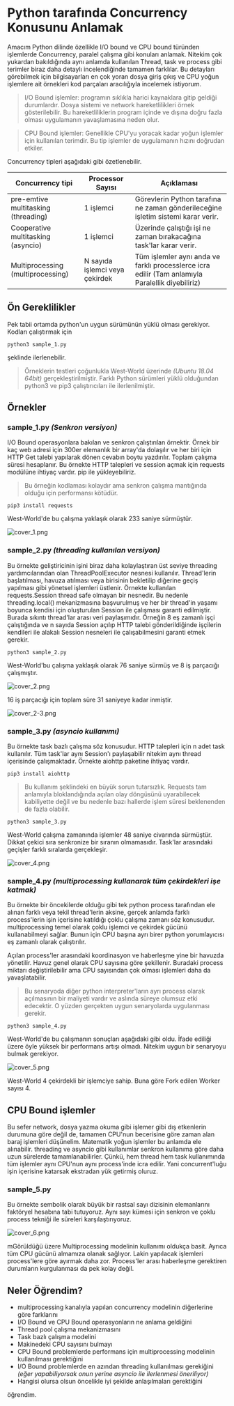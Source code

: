 # Python tarafında Concurrency Konusunu Anlamak

Amacım Python dilinde özellikle I/O bound ve CPU bound türünden işlemlerde Concurrency, paralel çalışma gibi konuları anlamak. Nitekim çok yukardan bakıldığında aynı anlamda kullanılan Thread, task ve process gibi terimler biraz daha detaylı incelendiğinde tamamen farklılar. Bu detayları görebilmek için bilgisayarları en çok yoran dosya giriş çıkış ve CPU yoğun işlemlere ait örnekleri kod parçaları aracılığıyla incelemek istiyorum.

>I/O Bound işlemler: programın sıklıkla harici kaynaklara gitip geldiği durumlardır. Dosya sistemi ve network hareketlilikleri örnek gösterilebilir. Bu hareketliliklerin program içinde ve dışına doğru fazla olması uygulamanın yavaşlamasına neden olur.

>CPU Bound işlemler: Genellikle CPU'yu yoracak kadar yoğun işlemler için kullanılan terimdir. Bu tip işlemler de uygulamanın hızını doğrudan etkiler. 

Concurrency tipleri aşağıdaki gibi özetlenebilir.

| Concurrency tipi                     | Processor Sayısı               | Açıklaması                                                                                       |
|--------------------------------------|--------------------------------|--------------------------------------------------------------------------------------------------|
| pre-emtive multitasking  (threading) | 1 işlemci                      | Görevlerin Python tarafına ne zaman gönderileceğine işletim sistemi karar verir.                 |
| Cooperative multitasking  (asyncio)  | 1 işlemci                      | Üzerinde çalıştığı işi ne zaman bırakacağına task'lar karar verir.                               |
| Multiprocessing  (multiprocessing)   | N sayıda işlemci veya çekirdek | Tüm işlemler aynı anda ve farklı processlerce icra edilir (Tam anlamıyla Paralellik diyebiliriz) |

## Ön Gereklilikler

Pek tabii ortamda python'un uygun sürümünün yüklü olması gerekiyor. Kodları çalıştırmak için 

```
python3 sample_1.py
```

şeklinde ilerlenebilir.

>Örneklerin testleri çoğunlukla West-World üzerinde _(Ubuntu 18.04 64bit)_ gerçekleştirilmiştir. Farklı Python sürümleri yüklü olduğundan python3 ve pip3 çalıştırıcıları ile ilerlenilmiştir.

## Örnekler

### sample_1.py _(Senkron versiyon)_

I/O Bound operasyonlara bakılan ve senkron çalıştırılan örnektir. Örnek bir kaç web adresi için 300er elemanlık bir array'da dolaşılır ve her biri için HTTP Get talebi yapılarak dönen cevabın boytu yazdırılır. Toplam çalışma süresi hesaplanır. Bu örnekte HTTP talepleri ve session açmak için requests modülüne ihtiyaç vardır. pip ile yükleyebiliriz.

>Bu örneğin kodlaması kolaydır ama senkron çalışma mantığında olduğu için performansı kötüdür.

```
pip3 install requests
```

West-World'de bu çalışma yaklaşık olarak 233 saniye sürmüştür.

![cover_1.png](cover_1.png)

### sample_2.py _(threading kullanılan versiyon)_

Bu örnekte geliştiricinin işini biraz daha kolaylaştıran üst seviye threading yardımcılarından olan ThreadPoolExecutor nesnesi kullanılır. Thread'lerin başlatılması, havuza atılması veya birisinin bekletilip diğerine geçiş yapılması gibi yönetsel işlemleri üstlenir. Örnekte kullanılan requests.Session thread safe olmayan bir nesnedir. Bu nedenle threading.local() mekanizmasına başvurulmuş ve her bir thread'in yaşamı boyunca kendisi için oluşturulan Session ile çalışması garanti edilmiştir. Burada sıkıntı thread'lar arası veri paylaşımıdır. Örneğin 8 eş zamanlı işçi çalıştığında ve n sayıda Session açılıp HTTP talebi gönderildiğinde işçilerin kendileri ile alakalı Session nesneleri ile çalışabilmesini garanti etmek gerekir.

```
python3 sample_2.py
```

West-World'bu çalışma yaklaşık olarak 76 saniye sürmüş ve 8 iş parçacığı çalışmıştır.

![cover_2.png](cover_2.png)

16 iş parçacığı için toplam süre 31 saniyeye kadar inmiştir.

![cover_2-3.png](cover_3.png)

### sample_3.py _(asyncio kullanımı)_

Bu örnekte task bazlı çalışma söz konusudur. HTTP talepleri için n adet task kullanılır. Tüm task'lar aynı Session'ı paylaşabilir nitekim aynı thread içerisinde çalışmaktadır. Örnekte aiohttp paketine ihtiyaç vardır.

```
pip3 install aiohttp
```

>Bu kullanım şeklindeki en büyük sorun tutarsızlık. Requests tam anlamıyla bloklandığında açılan olay döngüsünü uyarabilecek kabiliyette değil ve bu nedenle bazı hallerde işlem süresi beklenenden de fazla olabilir.

```
python3 sample_3.py
```

West-World çalışma zamanında işlemler 48 saniye civarında sürmüştür. Dikkat çekici sıra senkronize bir sıranın olmamasıdır. Task'lar arasındaki geçişler farklı sıralarda gerçekleşir.

![cover_4.png](cover_4.png)

### sample_4.py _(multiprocessing kullanarak tüm çekirdekleri işe katmak)_

Bu örnekte bir öncekilerde olduğu gibi tek python process tarafından ele alınan farklı veya tekil thread'lerin aksine, gerçek anlamda farklı process'lerin işin içerisine katıldığı çoklu çalışma zamanı söz konusudur. multiprocessing temel olarak çoklu işlemci ve çekirdek gücünü kullanabilmeyi sağlar. Bunun için CPU başına ayrı birer python yorumlayıcısı eş zamanlı olarak çalıştırılır. 

Açılan process'ler arasındaki koordinasyon ve haberleşme yine bir havuzda yönetilir. Havuz genel olarak CPU sayısına göre şekillenir. Buradaki process miktarı değiştirilebilir ama CPU sayısından çok olması işlemleri daha da yavaşlatabilir.

>Bu senaryoda diğer python interpreter'ların ayrı process olarak açılmasının bir maliyeti vardır ve aslında süreye olumsuz etki edecektir. O yüzden gerçekten uygun senaryolarda uygulanması gerekir.

```
python3 sample_4.py
```

West-World'de bu çalışmanın sonuçları aşağıdaki gibi oldu. İfade ediliği üzere öyle yüksek bir performans artışı olmadı. Nitekim uygun bir senaryoyu bulmak gerekiyor. 

![cover_5.png](cover_5.png)

West-World 4 çekirdekli bir işlemciye sahip. Buna göre Fork edilen Worker sayısı 4.

## CPU Bound işlemler

Bu sefer network, dosya yazma okuma gibi işlemer gibi dış etkenlerin durumuna göre değil de, tamamen CPU'nun becerisine göre zaman alan baraj işlemleri düşünelim. Matematik yoğun işlemler bu anlamda ele alınabilir. threading ve asyncio gibi kullanımlar senkron kullanıma göre daha uzun sürelerde tamamlanabilirler. Çünkü, hem thread hem task kullanımında tüm işlemler aynı CPU'nun aynı process'inde icra edilir. Yani concurrent'luğu işin içerisine katarsak ekstradan yük getirmiş oluruz.

### sample_5.py

Bu örnekte sembolik olarak büyük bir rastsal sayı dizisinin elemanlarını faktöryel hesabına tabi tutuyoruz. Aynı sayı kümesi için senkron ve çoklu process tekniği ile süreleri karşılaştırıyoruz.

![cover_6.png](cover_6.png)

mGörüldüğü üzere Multiprocessing modelinin kullanımı oldukça basit. Ayrıca tüm CPU gücünü almamıza olanak sağlıyor. Lakin yapılacak işlemleri process'lere göre ayırmak daha zor. Process'ler arası haberleşme gerektiren durumların kurgulanması da pek kolay değil.

## Neler Öğrendim?

- multiprocessing kanalıyla yapılan concurrency modelinin diğerlerine göre farklarını
- I/O Bound ve CPU Bound operasyonların ne anlama geldiğini
- Thread pool çalışma mekanizmasını
- Task bazlı çalışma modelini
- Makinedeki CPU sayısını bulmayı
- CPU Bound problemlerde performans için multiprocessing modelinin kullanılması gerektiğini
- I/O Bound problemlerde en azından threading kullanılması gerekiğini _(eğer yapabiliyorsak onun yerine asyncio ile ilerlenmesi öneriliyor)_
- Hangisi olursa olsun öncelikle iyi şekilde anlaşılmaları gerektiğini 

öğrendim.